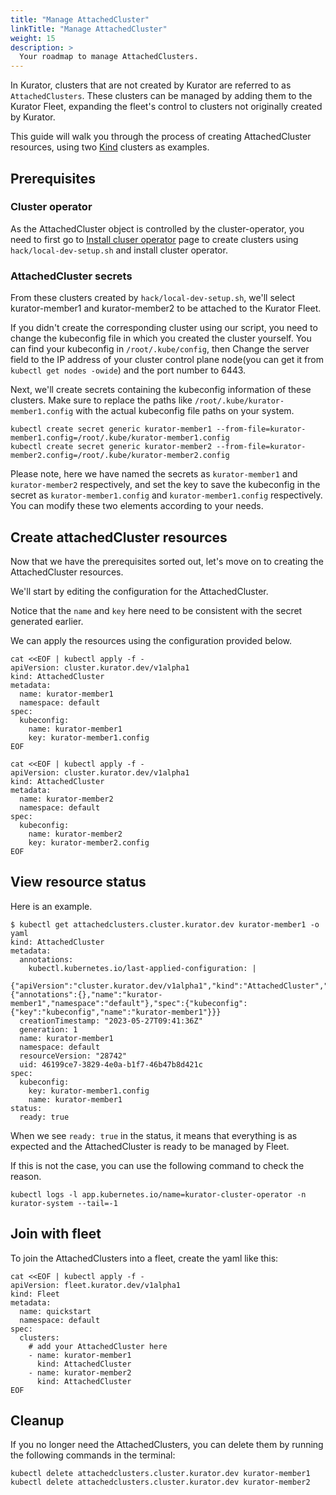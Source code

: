 ```yaml
---
title: "Manage AttachedCluster"
linkTitle: "Manage AttachedCluster"
weight: 15
description: >
  Your roadmap to manage AttachedClusters.
---
```


In Kurator, clusters that are not created by Kurator are referred to as `AttachedClusters`.
These clusters can be managed by adding them to the Kurator Fleet, expanding the fleet's control to clusters not originally created by Kurator.

This guide will walk you through the process of creating AttachedCluster resources, using two [Kind](https://kind.sigs.k8s.io/) clusters as examples.

## Prerequisites

### Cluster operator

As the AttachedCluster object is controlled by the cluster-operator, you need to first go to [Install cluser operator](/docs/setup/install-cluster-operator) page to create clusters using `hack/local-dev-setup.sh` and install cluster operator.

### AttachedCluster secrets

From these clusters created by `hack/local-dev-setup.sh`, we'll select kurator-member1 and kurator-member2 to be attached to the Kurator Fleet.

If you didn't create the corresponding cluster using our script, you need to change the kubeconfig file in which you created the cluster yourself. You can find your kubeconfig in `/root/.kube/config`, then Change the server field to the IP address of your cluster control plane node(you can get it from `kubectl get nodes -owide`) and the port number to 6443.

Next, we'll create secrets containing the kubeconfig information of these clusters. Make sure to replace the paths like `/root/.kube/kurator-member1.config` with the actual kubeconfig file paths on your system.

```console
kubectl create secret generic kurator-member1 --from-file=kurator-member1.config=/root/.kube/kurator-member1.config
kubectl create secret generic kurator-member2 --from-file=kurator-member2.config=/root/.kube/kurator-member2.config
```

Please note, here we have named the secrets as `kurator-member1` and `kurator-member2` respectively, and set the key to save the kubeconfig in the secret as `kurator-member1.config` and `kurator-member1.config` respectively.
You can modify these two elements according to your needs.

## Create attachedCluster resources

Now that we have the prerequisites sorted out, let's move on to creating the AttachedCluster resources.

We'll start by editing the configuration for the AttachedCluster.

Notice that the `name` and `key` here need to be consistent with the secret generated earlier.

We can apply the resources using the configuration provided below.

```console
cat <<EOF | kubectl apply -f -
apiVersion: cluster.kurator.dev/v1alpha1
kind: AttachedCluster
metadata:
  name: kurator-member1
  namespace: default
spec:
  kubeconfig:
    name: kurator-member1
    key: kurator-member1.config
EOF

cat <<EOF | kubectl apply -f -
apiVersion: cluster.kurator.dev/v1alpha1
kind: AttachedCluster
metadata:
  name: kurator-member2
  namespace: default
spec:
  kubeconfig:
    name: kurator-member2
    key: kurator-member2.config
EOF
```

## View resource status

Here is an example.

```console
$ kubectl get attachedclusters.cluster.kurator.dev kurator-member1 -o yaml
kind: AttachedCluster
metadata:
  annotations:
    kubectl.kubernetes.io/last-applied-configuration: |
      {"apiVersion":"cluster.kurator.dev/v1alpha1","kind":"AttachedCluster","metadata":{"annotations":{},"name":"kurator-member1","namespace":"default"},"spec":{"kubeconfig":{"key":"kubeconfig","name":"kurator-member1"}}}
  creationTimestamp: "2023-05-27T09:41:36Z"
  generation: 1
  name: kurator-member1
  namespace: default
  resourceVersion: "28742"
  uid: 46199ce7-3829-4e0a-b1f7-46b47b8d421c
spec:
  kubeconfig:
    key: kurator-member1.config
    name: kurator-member1
status:
  ready: true
```

When we see `ready: true` in the status, it means that everything is as expected and the AttachedCluster is ready to be managed by Fleet. 

If this is not the case, you can use the following command to check the reason.

```console
kubectl logs -l app.kubernetes.io/name=kurator-cluster-operator -n kurator-system --tail=-1
```

## Join with fleet

To join the AttachedClusters into a fleet, create the yaml like this:

```console
cat <<EOF | kubectl apply -f -
apiVersion: fleet.kurator.dev/v1alpha1
kind: Fleet 
metadata:
  name: quickstart
  namespace: default
spec:
  clusters:
    # add your AttachedCluster here
    - name: kurator-member1 
      kind: AttachedCluster
    - name: kurator-member2
      kind: AttachedCluster
EOF
```

## Cleanup

If you no longer need the AttachedClusters, you can delete them by running the following commands in the terminal:

```console
kubectl delete attachedclusters.cluster.kurator.dev kurator-member1
kubectl delete attachedclusters.cluster.kurator.dev kurator-member2
```
